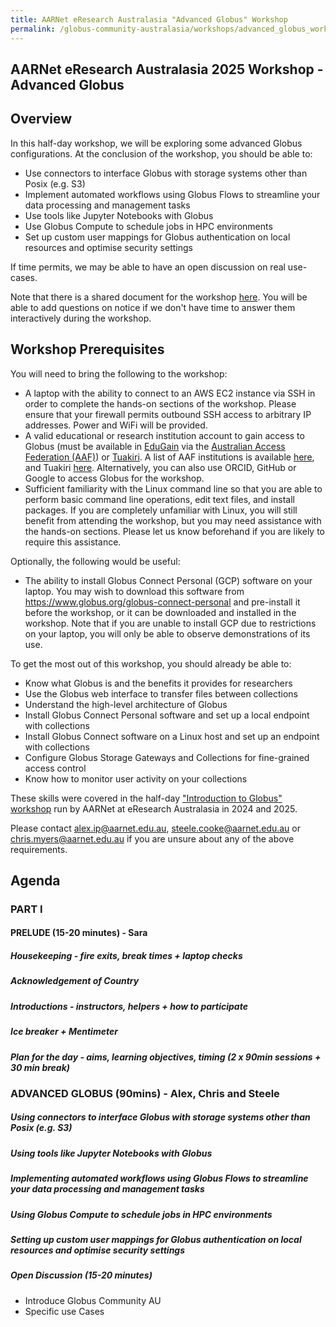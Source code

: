 ```yaml
---
title: AARNet eResearch Australasia "Advanced Globus" Workshop
permalink: /globus-community-australasia/workshops/advanced_globus_workshop/
---
```


## AARNet eResearch Australasia 2025 Workshop - Advanced Globus

## Overview

In this half-day workshop, we will be exploring some advanced Globus configurations. At the conclusion of the workshop, you should be able to:

- Use connectors to interface Globus with storage systems other than Posix (e.g. S3) 
- Implement automated workflows using Globus Flows to streamline your data processing and management tasks 
- Use tools like Jupyter Notebooks with Globus 
- Use Globus Compute to schedule jobs in HPC environments 
- Set up custom user mappings for Globus authentication on local resources and optimise security settings 

If time permits, we may be able to have an open discussion on real use-cases.

Note that there is a shared document for the workshop [here](http://tiny.cc/eRA24Globus). You will be able to add questions on notice if we don't have time to answer them interactively during the workshop.

## Workshop Prerequisites

You will need to bring the following to the workshop:

- A laptop with the ability to connect to an AWS EC2 instance via SSH in order to complete the hands-on sections of the workshop. Please ensure that your firewall permits outbound SSH access to arbitrary IP addresses. Power and WiFi will be provided.
- A valid educational or research institution account to gain access to Globus (must be available in [EduGain](https://edugain.org/) via the [Australian Access Federation (AAF)](https://aaf.edu.au/)) or [Tuakiri](https://www.reannz.co.nz/products-and-services/tuakiri/). A list of AAF institutions is available [here](https://aaf.edu.au/subscribers/), and Tuakiri [here](https://www.reannz.co.nz/membership/members/). Alternatively, you can also use ORCID, GitHub or Google to access Globus for the workshop.
- Sufficient familiarity with the Linux command line so that you are able to perform basic command line operations, edit text files, and install packages. If you are completely unfamiliar with Linux, you will still benefit from attending the workshop, but you may need assistance with the hands-on sections. Please let us know beforehand if you are likely to require this assistance.

Optionally, the following would be useful:

- The ability to install Globus Connect Personal (GCP) software on your laptop. You may wish to download this software from https://www.globus.org/globus-connect-personal and pre-install it before the workshop, or it can be downloaded and installed in the workshop. Note that if you are unable to install GCP due to restrictions on your laptop, you will only be able to observe demonstrations of its use.

To get the most out of this workshop, you should already be able to:

- Know what Globus is and the benefits it provides for researchers
- Use the Globus web interface to transfer files between collections
- Understand the high-level architecture of Globus
- Install Globus Connect Personal software and set up a local endpoint with collections
- Install Globus Connect software on a Linux host and set up an endpoint with collections
- Configure Globus Storage Gateways and Collections for fine-grained access control
- Know how to monitor user activity on your collections

These skills were covered in the half-day ["Introduction to Globus" workshop](../introduction_to_globus_workshop/) run by AARNet at eResearch Australasia in 2024 and 2025.

Please contact alex.ip@aarnet.edu.au, steele.cooke@aarnet.edu.au or chris.myers@aarnet.edu.au if you are unsure about any of the above requirements.

## Agenda
### PART I
#### PRELUDE (15-20 minutes) - Sara
##### Housekeeping - fire exits, break times + laptop checks
##### Acknowledgement of Country
##### Introductions - instructors, helpers + how to participate
##### Ice breaker + Mentimeter
##### Plan for the day - aims, learning objectives, timing (2 x 90min sessions + 30 min break)

### ADVANCED GLOBUS (90mins) - Alex, Chris and Steele
##### Using connectors to interface Globus with storage systems other than Posix (e.g. S3)

##### Using tools like Jupyter Notebooks with Globus

##### Implementing automated workflows using Globus Flows to streamline your data processing and management tasks

##### Using Globus Compute to schedule jobs in HPC environments

##### Setting up custom user mappings for Globus authentication on local resources and optimise security settings

##### Open Discussion (15-20 minutes)
- Introduce Globus Community AU
- Specific use Cases

